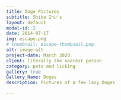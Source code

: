 ```yaml
---
title: Doge Pictures
subtitle: Shiba Inu's 
layout: default
modal-id: 2
date: 2014-07-17
img: escape.png
# thumbnail: escape-thumbnail.png
alt: image-alt
project-date: March 2020
client: literally the nearest person
category: pets and licking
gallery: true
Gallery_Name: Doges
description: Pictures of a few lazy Doges

---
```

